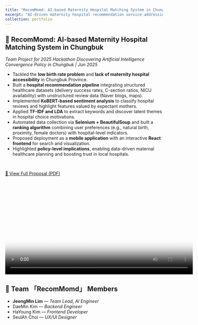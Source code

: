 ```yaml
---
title: "RecomMomd: AI-based Maternity Hospital Matching System in Chungbuk"
excerpt: "AI-driven maternity hospital recommendation service addressing low birth rate and medical accessibility issues in Chungbuk Province.<br/><img src='/images/portfolio/recommomd.png'>"
collection: portfolio
---
```


## 🏥 RecomMomd: AI-based Maternity Hospital Matching System in Chungbuk
*Team Project for 2025 Hackathon Discovering Artificial Intelligence Convergence Policy in Chungbuk | Jun 2025*
<br/>

- Tackled the **low birth rate problem** and **lack of maternity hospital accessibility** in Chungbuk Province.  
- Built a **hospital recommendation pipeline** integrating structured healthcare datasets (delivery success rates, C-section ratios, NICU availability) with unstructured review data (Naver blogs, maps).  
- Implemented **KoBERT-based sentiment analysis** to classify hospital reviews and highlight features valued by expectant mothers.  
- Applied **TF-IDF and LDA** to extract keywords and discover latent themes in hospital choice motivations.  
- Automated data collection via **Selenium + BeautifulSoup** and built a **ranking algorithm** combining user preferences (e.g., natural birth, proximity, female doctors) with hospital-level indicators.  
- Proposed deployment as a **mobile application** with an interactive **React frontend** for search and visualization.  
- Highlighted **policy-level implications**, enabling data-driven maternal healthcare planning and boosting trust in local hospitals.
<br/>

[📄 View Full Proposal (PDF)](/files/recommomd.pdf)
  
<video width="600" controls poster="/images/portfolio/recommomd.png">
  <source src="/files/recommomd.mp4" type="video/mp4">
  Your browser does not support the video tag.
</video>
<br/>

## 👥 Team 「RecomMomd」 Members  
- **JeongMin Lim** — *Team Lead, AI Engineer*
- DaeMin Kim — *Backend Engineer*
- HaYoung Kim — *Frontend Developer* 
- SeulAh Choi — *UX/UI Designer*
<br/>
